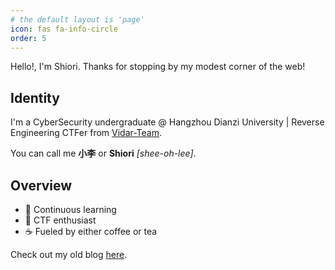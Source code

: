 ```yaml
---
# the default layout is 'page'
icon: fas fa-info-circle
order: 5
---
```


Hello!, I'm Shiori. Thanks for stopping by my modest corner of the web!

## Identity

I'm a CyberSecurity undergraduate @ Hangzhou Dianzi University \| Reverse Engineering CTFer from [Vidar-Team](https://vidar.club/).

You can call me **小李** or **Shiori** *[shee-oh-lee\]*.

## Overview
- 📖 Continuous learning
- 🚩 CTF enthusiast
- ☕ Fueled by either coffee or tea

Check out my old blog [here](https://shiori-one.vercel.app/).
